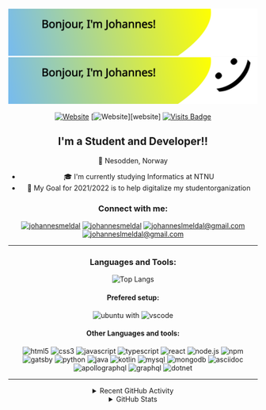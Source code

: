 ![Hi:) Im Johan August Østbye](./svgs/header_dark.svg#gh-dark-mode-only)
![Hi:) Im Johan August Østbye](./svgs/header_light.svg#gh-light-mode-only)

<div align="center">

[![Website](https://img.shields.io/website?down_color=red&down_message=down&label=MY%20CV&style=for-the-badge&up_color=green&up_message=up&url=https%3A%2F%2Fjohanaostbye.github.io%2F)][cv]
[![Website](https://img.shields.io/website?down_color=red&down_message=down&label=MY%20WEBSITE&style=for-the-badge&up_color=green&up_message=up&url=https%3A%2F%2Fjohanaostbye.github.io%2F)][website]
[![Visits Badge](https://badges.pufler.dev/visits/johanaostbye/johanaostbye?style=for-the-badge)](https://badges.pufler.dev)

## I'm a Student and Developer!!

:round_pushpin: Nesodden, Norway

- :mortar_board: I'm currently studying Informatics at NTNU
- :checkered_flag: My Goal for 2021/2022 is to help digitalize my studentorganization

### Connect with me:

[![johannesmeldal](./svgs/instagram_dark.svg#gh-dark-mode-only)][instagram]
[![johannesmeldal](./svgs/instagram_light.svg#gh-light-mode-only)][instagram]
[![johanneslmeldal@gmail.com](./svgs/mail_dark.svg#gh-dark-mode-only)](mailto:johanneslmeldal@gmail.com)
[![johanneslmeldal@gmail.com](./svgs/mail_light.svg#gh-light-mode-only)](mailto:johanneslmeldal@gmail.com)

---

### Languages and Tools:

![Top Langs](https://github-readme-stats.vercel.app/api/top-langs/?username=johannesmeldal&layout=compact&theme=jolly)

#### Prefered setup:

<img alt="ubuntu" width="22px" src="svgs/tech/ubuntu.svg" />
 with 
<img alt="vscode" width="22px" src="svgs/tech/vscode.svg" />

#### Other Languages and tools:

<img alt="html5" width="22px" src="svgs/tech/html5.svg" />
<img alt="css3" width="22px" src="svgs/tech/css3.svg" />

<img alt="javascript" width="22px" src="svgs/tech/javascript.svg" />
<img alt="typescript" width="22px" src="svgs/tech/typescript.svg" />
<img alt="react" width="22px" src="svgs/tech/react.svg" />
<img alt="node.js" width="22px" src="svgs/tech/nodedotjs.svg" />
<img alt="npm" width="22px" src="svgs/tech/npm.svg" />
<img alt="gatsby" width="22px" src="svgs/tech/gatsby.svg" />

<!-- other -->
<img alt="python" width="22px" src="svgs/tech/python.svg" />
<img alt="java" width="22px" src="svgs/tech/java.svg" />
<img alt="kotlin" width="22px" src="svgs/tech/kotlin.svg" />
<img alt="mysql" width="22px" src="svgs/tech/mysql.svg" />
<img alt="mongodb" width="22px" src="svgs/tech/mongodb.svg" />
<img alt="asciidoc" width="22px" src="svgs/tech/asciidoctor.svg" />
<img alt="apollographql" width="22px" src="svgs/tech/apollographql.svg" />
<img alt="graphql" width="22px" src="svgs/tech/graphql.svg" />
<img alt="dotnet" width="22px" src="svgs/tech/dotnet.svg" />

<!-- ![aws](././svgs//tech/amazonaws_dark.svg#gh-dark-mode-only)
![aws](./svgs//tech/amazonaws_light.svg#gh-light-mode-only)
![term](././svgs//tech/term_dark.svg#gh-dark-mode-only)
![term](./svgs//tech/term_light.svg#gh-light-mode-only)

<style type="text/css">
    img[alt="term"] {
        width: 22px;
    }
    img[alt="aws"] {
        width: 22px;
    }
</style> -->

---

<details>
  <summary>Recent GitHub Activity</summary>
  
<!--START_SECTION:activity-->
1. 🎉 Merged PR [#30](https://github.com/JohanAOstbye/tacomanager/pull/30) in [JohanAOstbye/tacomanager](https://github.com/JohanAOstbye/tacomanager)
2. 💪 Opened PR [#30](https://github.com/JohanAOstbye/tacomanager/pull/30) in [JohanAOstbye/tacomanager](https://github.com/JohanAOstbye/tacomanager)
3. 🎉 Merged PR [#29](https://github.com/JohanAOstbye/tacomanager/pull/29) in [JohanAOstbye/tacomanager](https://github.com/JohanAOstbye/tacomanager)
4. 💪 Opened PR [#29](https://github.com/JohanAOstbye/tacomanager/pull/29) in [JohanAOstbye/tacomanager](https://github.com/JohanAOstbye/tacomanager)
5. 🎉 Merged PR [#26](https://github.com/JohanAOstbye/tacomanager/pull/26) in [JohanAOstbye/tacomanager](https://github.com/JohanAOstbye/tacomanager)
<!--END_SECTION:activity-->

</details>

<details>
  <summary>GitHub Stats</summary>

[![Johannes's GitHub stats](https://github-readme-stats.vercel.app/api?username=johannesmeldal&show_icons=true&theme=jolly)](https://github.com/anuraghazra/github-readme-stats)

</details>

</div>

[instagram]: https://www.instagram.com/johannesmeldal
[online]: https://online.ntnu.no/
[github]: https://github.com/johannesmeldal
[cv]: https://cv.ostbye.dev
